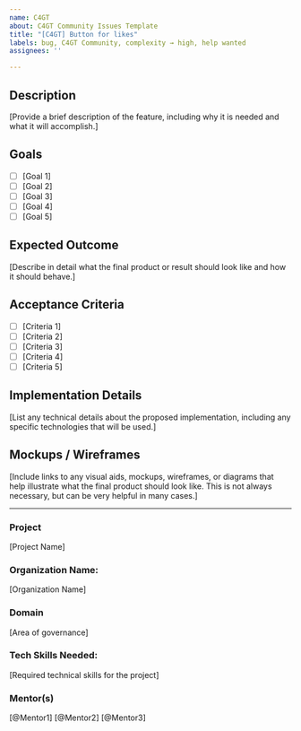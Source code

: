 ```yaml
---
name: C4GT
about: C4GT Community Issues Template
title: "[C4GT] Button for likes"
labels: bug, C4GT Community, complexity → high, help wanted
assignees: ''

---
```


## Description
[Provide a brief description of the feature, including why it is needed and what it will accomplish.]

## Goals
- [ ] [Goal 1]
- [ ] [Goal 2]
- [ ] [Goal 3]
- [ ] [Goal 4]
- [ ] [Goal 5]

## Expected Outcome
[Describe in detail what the final product or result should look like and how it should behave.]

## Acceptance Criteria
- [ ] [Criteria 1]
- [ ] [Criteria 2]
- [ ] [Criteria 3]
- [ ] [Criteria 4]
- [ ] [Criteria 5]

## Implementation Details
[List any technical details about the proposed implementation, including any specific technologies that will be used.]

## Mockups / Wireframes
[Include links to any visual aids, mockups, wireframes, or diagrams that help illustrate what the final product should look like. This is not always necessary, but can be very helpful in many cases.]

---

### Project
[Project Name]

### Organization Name:
[Organization Name]

### Domain
[Area of governance]

### Tech Skills Needed:
[Required technical skills for the project]

### Mentor(s)
[@Mentor1] [@Mentor2] [@Mentor3]
